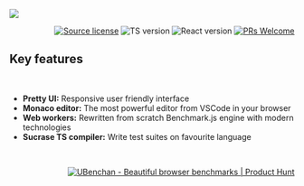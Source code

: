 [![](https://repository-images.githubusercontent.com/529920925/75b5186d-bfd6-4990-ba49-83f5233dbd28)](https://uben.ch)

<div align=right>

[![Source license](https://img.shields.io/github/license/ubenchan/frontend?color=151515&label=©&labelColor=151515)](https://github.com/ubenchan/frontend/blob/main/LICENSE) ![TS version](https://img.shields.io/github/package-json/dependency-version/ubenchan/frontend/dev/typescript?color=151515&logo=typescript&label) ![React version](https://img.shields.io/github/package-json/dependency-version/ubenchan/frontend/dev/react?color=151515&logo=react&label) [![PRs Welcome](https://img.shields.io/static/v1?label=PRs&message=Welcome&color=9ad638&labelColor=151515)](https://github.com/ubenchan/frontend/pulls)

</div>

## Key features

<br/>

- **Pretty UI:** Responsive user friendly interface
- **Monaco editor:** The most powerful editor from VSCode in your browser
- **Web workers:** Rewritten from scratch Benchmark.js engine with modern technologies
- **Sucrase TS compiler:** Write test suites on favourite language

<br/>

<div align=right>

[![UBenchan - Beautiful browser benchmarks | Product Hunt](https://api.producthunt.com/widgets/embed-image/v1/featured.svg?post_id=357622)](https://www.producthunt.com/posts/ubenchan?utm_source=badge-featured&utm_medium=badge&utm_souce=badge-ubenchan)

</div>
